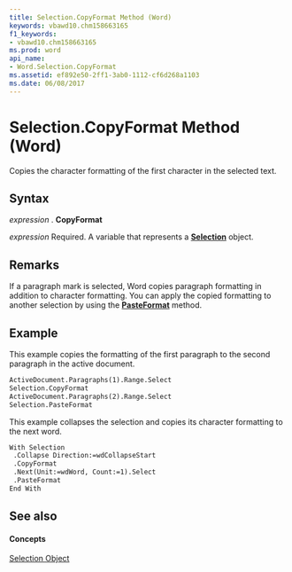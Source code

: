```yaml
---
title: Selection.CopyFormat Method (Word)
keywords: vbawd10.chm158663165
f1_keywords:
- vbawd10.chm158663165
ms.prod: word
api_name:
- Word.Selection.CopyFormat
ms.assetid: ef892e50-2ff1-3ab0-1112-cf6d268a1103
ms.date: 06/08/2017
---
```



# Selection.CopyFormat Method (Word)

Copies the character formatting of the first character in the selected text.


## Syntax

 _expression_ . **CopyFormat**

 _expression_ Required. A variable that represents a **[Selection](selection-object-word.md)** object.


## Remarks

If a paragraph mark is selected, Word copies paragraph formatting in addition to character formatting. You can apply the copied formatting to another selection by using the **[PasteFormat](selection-pasteformat-method-word.md)** method.


## Example

This example copies the formatting of the first paragraph to the second paragraph in the active document.


```vb
ActiveDocument.Paragraphs(1).Range.Select 
Selection.CopyFormat 
ActiveDocument.Paragraphs(2).Range.Select 
Selection.PasteFormat
```

This example collapses the selection and copies its character formatting to the next word.




```vb
With Selection 
 .Collapse Direction:=wdCollapseStart 
 .CopyFormat 
 .Next(Unit:=wdWord, Count:=1).Select 
 .PasteFormat 
End With
```


## See also


#### Concepts


[Selection Object](selection-object-word.md)


